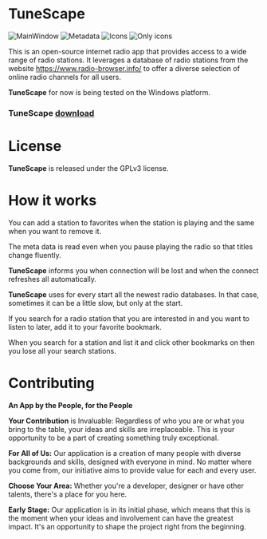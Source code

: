 
# TuneScape
![MainWindow](https://github.com/grzesiekkedzior/TuneScape/assets/23739158/eabaf70c-dd07-48a6-b25c-4ffac9e22033)
![Metadata](https://github.com/grzesiekkedzior/TuneScape/assets/23739158/6c890235-b6e7-4240-a506-63eea7b042d0)
![Icons](https://github.com/grzesiekkedzior/TuneScape/assets/23739158/54248257-72fa-41aa-85f0-7eab52f9a84f)
![Only icons](https://github.com/grzesiekkedzior/TuneScape/assets/23739158/17d99dd5-7e9c-4a80-b65a-6c25217f9fa8)


This is an open-source internet radio app that provides access to a wide range of radio stations. It leverages a database of radio stations from the website https://www.radio-browser.info/ to offer a diverse selection of online radio channels for all users.

**TuneScape** for now is being tested on the Windows platform.

### TuneScape [download](https://sourceforge.net/projects/tunescape/)

# License
**TuneScape** is released under the GPLv3 license.

# How it works

You can add a station to favorites when the station is playing and the same when you want to remove it.

The meta data is read even when you pause playing the radio so that titles change fluently.

**TuneScape** informs you when connection will be lost and when the connect refreshes all automatically.

**TuneScape** uses for every start all the newest radio databases. In that case, sometimes it can be a little slow, but only at the start.

If you search for a radio station that you are interested in and you want to listen to later, add it to your favorite bookmark.

When you search for a station and list it and click other bookmarks on then you lose all your search stations.

# Contributing

**An App by the People, for the People**

**Your Contribution** is Invaluable: Regardless of who you are or what you bring to the table, your ideas and skills are irreplaceable. This is your opportunity to be a part of creating something truly exceptional.

**For All of Us:** Our application is a creation of many people with diverse backgrounds and skills, designed with everyone in mind. No matter where you come from, our initiative aims to provide value for each and every user.

**Choose Your Area:** Whether you're a developer, designer or have other talents, there's a place for you here.

**Early Stage:** Our application is in its initial phase, which means that this is the moment when your ideas and involvement can have the greatest impact. It's an opportunity to shape the project right from the beginning.
